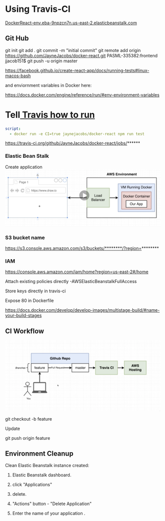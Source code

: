 # Using Travis-CI
[DockerReact-env.eba-9npzcn7n.us-east-2.elasticbeanstalk.com](http://dockerreact-env.eba-9npzcn7n.us-east-2.elasticbeanstalk.com/)

## Git Hub
git init
git add .
git commit -m "initial commit"
 git remote add origin https://github.com/JayneJacobs/docker-react.git
PASML-335382:frontend jjacob151$ git push -u origin master


https://facebook.github.io/create-react-app/docs/running-tests#linux-macos-bash

and enviornment variables in Docker here:

https://docs.docker.com/engine/reference/run/#env-environment-variables

# Tell[ Travis how to run](.travis.yml)
```yaml
script:
  - docker run -e CI=true jaynejacobs/docker-react npm run test
  ```
https://travis-ci.org/github/JayneJacobs/docker-react/jobs/******


### Elastic Bean Stalk

Create application
![EB](AWSEB.png)

### S3 bucket name
https://s3.console.aws.amazon.com/s3/buckets/********/?region=********

### IAM

https://console.aws.amazon.com/iam/home?region=us-east-2#/home

Attach existing policies directly -AWSElasticBeanstalkFullAccess

Store keys directly in travis-ci


Expose 80 in Dockerfile

https://docs.docker.com/develop/develop-images/multistage-build/#name-your-build-stages

## CI Workflow

![ci](Workflow.png)

git checkout -b feature

Update

git push origin feature

## Environment Cleanup
  Clean  Elastic Beanstalk instance  created:

1.  Elastic Beanstalk dashboard.

2.  click "Applications"

3.  delete.

4.   "Actions" button  -  "Delete Application"


5. Enter the name of your application .

 